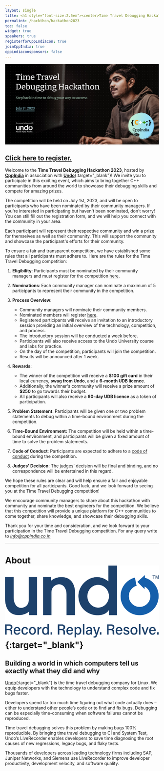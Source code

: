 ```yaml
---
layout: single
title: <h1 style="font-size:2.5em"><center>Time Travel Debugging Hackathon 2023</center></h1><center><p style="font-size:1em">Step back in time to debug your way to success!</p><center>
permalink: /hackthon/hackathon2023
toc: false
widget: true
speakers: true
registerforCppIndiaCon: true
joinCppIndia: true
cppindiaconsponsors: false
---
```


[![Time Travel Debugging Hackathon](/assets/images/hackathon/hackathon.png "Time Travel Debugging Hackathon")](/hackthon/hackathon-reg-form)

## [Click here to register.](/hackthon/hackathon-reg-form)

Welcome to the **Time Travel Debugging Hackathon 2023**, hosted by [**CppIndia**](www.cppindia.co.in) in association with [**Undo**](https://undo.io/){:target="_blank"}! We invite you to participate in this exciting event, which aims to bring together C++ communities from around the world to showcase their debugging skills and compete for amazing prizes.

The competition will be held on July 1st, 2023, and will be open to participants who have been nominated by their community managers. If you're interested in participating but haven't been nominated, don't worry! You can still fill out the registration form, and we will help you connect with the community in your area.

Each participant will represent their respective community and win a prize for themselves as well as their community. This will support the community and showcase the participant's efforts for their community. 

To ensure a fair and transparent competition, we have established some rules that all participants must adhere to. Here are the rules for the Time Travel Debugging competition:

1. **Eligibility**: Participants must be nominated by their community managers and must register for the competition [here](/hackthon/hackathon-reg-form).

2. **Nominations**: Each community manager can nominate a maximum of 5 participants to represent their community in the competition.

3. **Process Overview**:
    - Community managers will nominate their community members.
    - Nominated members will register [here](/hackthon/hackathon-reg-form).
    - Registered participants will receive an invitation to an introductory session providing an initial overview of the technology, competition, and process.
    - The introductory session will be conducted a week before.
    - Participants will also receive access to the Undo University course and labs for practice.
    - On the day of the competition, participants will join the competition.
    - Results will be announced after 1 week.

4. **Rewards**:
    - The winner of the competition will receive a **$100 gift card** in their local currency, **swag from Undo**, and a **6-month UDB licence**.
    - Additionally, the winner's community will receive a prize amount of **$250** to go towards their budget.
    - All participants will also receive a **60-day UDB licence** as a token of participation.

5. **Problem Statement**: Participants will be given one or two problem statements to debug within a time-bound environment during the competition.

6. **Time-Bound Environment:** The competition will be held within a time-bound environment, and participants will be given a fixed amount of time to solve the problem statements.

7. **Code of Conduct**: Participants are expected to adhere to a [code of conduct](/CodeOfConduct/codeofconduct) during the competition.

8. **Judges' Decision**: The judges' decision will be final and binding, and no correspondence will be entertained in this regard.

We hope these rules are clear and will help ensure a fair and enjoyable competition for all participants. Good luck, and we look forward to seeing you at the Time Travel Debugging competition!

We encourage community managers to share about this hackathon with community and nominate the best engineers for the competition. We believe that this competition will provide a unique platform for C++ communities to come together, share knowledge, and showcase their debugging skills.

Thank you for your time and consideration, and we look forward to your participation in the Time Travel Debugging competition.
For any query write to [*info@cppindia.co.in*](mailto:info@cppindia.co.in)

-------------------------------------

<!-- [![Undo](/assets/images/hackathon/hackathon.png "Undo")](https://undo.io/){:target="_blank"} -->
# About [![Undo](/assets/images/hackathon/undo.png "Undo")](https://undo.io/){:target="_blank"}
## Building a world in which computers tell us exactly what they did and why
[Undo](https://undo.io/){:target="_blank"} is the time travel debugging company for Linux. We equip developers with the technology to understand complex code and fix bugs faster.

Developers spend far too much time figuring out what code actually does – either to understand other people’s code or to find and fix bugs. Debugging can be especially time-consuming when software failures cannot be reproduced. 

Time travel debugging solves this problem by making bugs 100% reproducible. By bringing time travel debugging to CI and System Test, Undo’s LiveRecorder enables developers to save time diagnosing the root causes of new regressions, legacy bugs, and flaky tests.

Thousands of developers across leading technology firms including SAP, Juniper Networks, and Siemens use LiveRecorder to improve developer productivity, development velocity, and software quality.